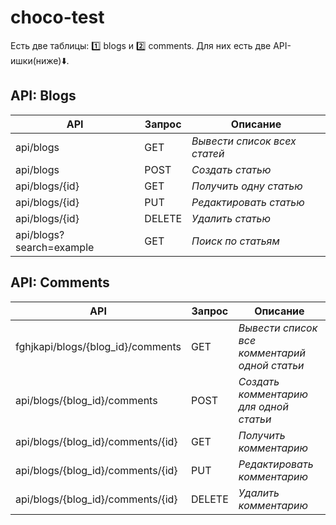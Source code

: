 # choco-test

  Есть две таблицы: :one: blogs и :two: comments. Для них есть две API-ишки(ниже):arrow_down:.

## API: Blogs

API | Запрос | Описание
------------ | ------------- | -------------
api/blogs | GET | *Вывести список всех статей*
api/blogs | POST | *Создать статью*
api/blogs/{id} | GET | *Получить одну статью*
api/blogs/{id} | PUT | *Редактировать статью*
api/blogs/{id} | DELETE | *Удалить статью*
api/blogs?search=example | GET | *Поиск по статьям*

## API: Comments

API | Запрос | Описание
------------ | ------------- | -------------
fghjkapi/blogs/{blog_id}/comments | GET | *Вывести список все комментарий одной статьи*
api/blogs/{blog_id}/comments | POST | *Создать комментарию для одной статьи*
api/blogs/{blog_id}/comments/{id} | GET | *Получить комментарию*
api/blogs/{blog_id}/comments/{id} | PUT | *Редактировать комментарию*
api/blogs/{blog_id}/comments/{id} | DELETE | *Удалить комментарию*
